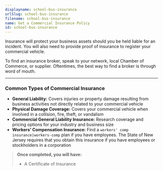 ```yaml
---
displayname: school-bus-insurance
urlSlug: school-bus-insurance
filename: school-bus-insurance
name: Get a Commercial Insurance Policy
id: school-bus-insurance
---
```


Insurance will protect your business assets should you be held liable for an incident. You will also need to provide proof of insurance to register your commercial vehicle.

To find an insurance broker, speak to your network, local Chamber of Commerce, or supplier. Oftentimes, the best way to find a broker is through word of mouth.

---

### Common Types of Commercial Insurance

- **General Liability:** Covers injuries or property damage resulting from business activities not directly related to your commercial vehicle
- **Physical Damage Coverage:** Covers your commercial vehicle when involved in a collision, fire, theft, or vandalism
- **Commercial General Liability Insurance:** Research coverage and pricing options for your industry and business size
- **Workers' Compensation Insurance:** Find a `workers' comp insurance|workers-comp` plan if you have employees. The State of New Jersey requires that you obtain this insurance if you have employees or stockholders in a corporation

> **Once completed, you will have:**
>
> - A Certificate of Insurance
